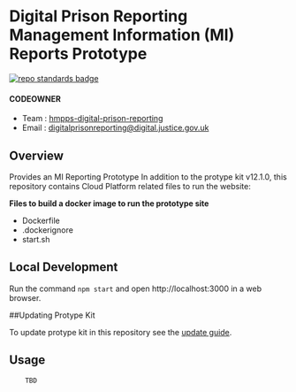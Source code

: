 # Digital Prison Reporting Management Information (MI) Reports Prototype

[![repo standards badge](https://img.shields.io/badge/dynamic/json?color=blue&style=for-the-badge&logo=github&label=MoJ%20Compliant&query=%24.data%5B%3F%28%40.name%20%3D%3D%20%22moj-prototype-template%22%29%5D.status&url=https%3A%2F%2Foperations-engineering-reports.cloud-platform.service.justice.gov.uk%2Fgithub_repositories)](https://operations-engineering-reports.cloud-platform.service.justice.gov.uk/github_repositories#moj-prototype-template "Link to report")

#### CODEOWNER

- Team : [hmpps-digital-prison-reporting](https://github.com/orgs/ministryofjustice/teams/hmpps-digital-prison-reporting)
- Email : digitalprisonreporting@digital.justice.gov.uk

## Overview

Provides an MI Reporting Prototype
In addition to the protype kit v12.1.0, this repository contains Cloud Platform related files to run the website:

**Files to build a docker image to run the prototype site**

* Dockerfile
* .dockerignore
* start.sh

## Local Development

Run the command ```npm start``` and open http://localhost:3000 in a web browser.

##Updating Protype Kit

To update protype kit in this repository see the [update guide](https://govuk-prototype-kit.herokuapp.com/docs/updating-the-kit).

## Usage

```
    TBD
```